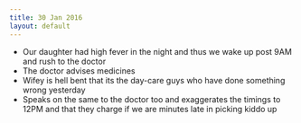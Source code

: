 ```yaml
---
title: 30 Jan 2016
layout: default
---
```


- Our daughter had high fever in the night and thus we wake up post 9AM and rush to the doctor
- The doctor advises medicines
- Wifey is hell bent that its the day-care guys who have done something wrong yesterday
- Speaks on the same to the doctor too and exaggerates the timings to 12PM and that they charge if we are minutes late in picking kiddo up

